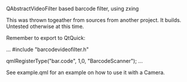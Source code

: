 QAbstractVideoFilter based barcode filter, using zxing

This was thrown togeather from sources from another project. 
It builds. Untested otherwise at this time.

Remember to export to QtQuick:

...
#include "barcodevideofilter.h"

qmlRegisterType<BarcodeVideoFilter>("bar.code", 1,0, "BarcodeScanner");
...

See example.qml for an example on how to use it with a Camera.
